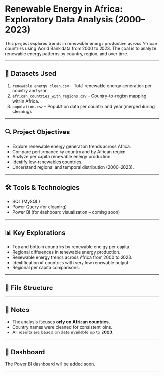 # Renewable Energy in Africa: Exploratory Data Analysis (2000–2023)

This project explores trends in renewable energy production across African countries using World Bank data from 2000 to 2023. The goal is to analyze renewable energy patterns by country, region, and over time.

---

## 📁 Datasets Used

1. `renewable_energy_clean.csv` – Total renewable energy generation per country and year.
2. `african_countries_with_regions.csv` – Country-to-region mapping within Africa.
3. `population.csv` – Population data per country and year (merged during cleaning).

---

## 🔍 Project Objectives

- Explore renewable energy generation trends across Africa.
- Compare performance by country and by African region.
- Analyze per capita renewable energy production.
- Identify low-renewables countries.
- Understand regional and temporal distribution (2000–2023).

---

## 🛠️ Tools & Technologies

- SQL (MySQL)
- Power Query (for cleaning)
- Power BI (for dashboard visualization – coming soon)

---

## 📊 Key Explorations

- Top and bottom countries by renewable energy per capita.
- Regional differences in renewable energy production.
- Renewable energy trends across Africa from 2000 to 2023.
- Identification of countries with very low renewable output.
- Regional per capita comparisons.

---

## 📂 File Structure


---

## 📌 Notes

- The analysis focuses **only on African countries**.
- Country names were cleaned for consistent joins.
- All results are based on data available up to **2023**.

---

## 🔗 Dashboard

The Power BI dashboard will be added soon.

---

